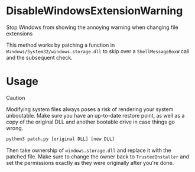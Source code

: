# DisableWindowsExtensionWarning
Stop Windows from showing the annoying warning when changing file extensions

This method works by patching a function in `Windows/System32/windows.storage.dll` to skip over a `ShellMessageBoxW` call and the subsequent check.

# Usage
> [!CAUTION]
> Modifying system files always poses a risk of rendering your system unbootable. Make sure you have an up-to-date restore point, as well as a copy of the original DLL and another bootable drive in case things go wrong.

```cmd
python3 patch.py [original DLL] [new DLL]
```

Then take ownership of `windows.storage.dll` and replace it with the patched file. Make sure to change the owner back to `TrustedInstaller` and set the permissions exactly as they were originally after you're done.
